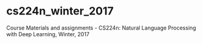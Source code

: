 # cs224n_winter_2017
Course Materials and assignments - CS224n: Natural Language Processing with Deep Learning, Winter, 2017 
